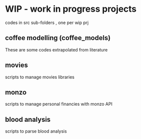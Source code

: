 # WIP - work in progress projects

codes in src sub-folders , one per wip prj

## coffee modelling (coffee_models)

These are some codes extrapolated from literature

## movies

scripts to manage movies libraries

## monzo

scripts to manage personal financies with monzo API

## blood analysis 

scripts to parse blood analysis
